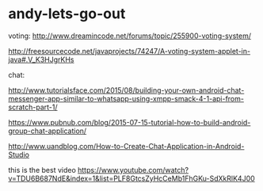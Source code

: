 # andy-lets-go-out


voting:
http://www.dreamincode.net/forums/topic/255900-voting-system/


http://freesourcecode.net/javaprojects/74247/A-voting-system-applet-in-java#.V_K3HJgrKHs





chat:

http://www.tutorialsface.com/2015/08/building-your-own-android-chat-messenger-app-similar-to-whatsapp-using-xmpp-smack-4-1-api-from-scratch-part-1/

https://www.pubnub.com/blog/2015-07-15-tutorial-how-to-build-android-group-chat-application/

http://www.uandblog.com/How-to-Create-Chat-Application-in-Android-Studio


this is the best video
https://www.youtube.com/watch?v=TDU6B687NdE&index=1&list=PLF8GtcsZyHcCeMb1FhGKu-SdXkRlK4J00
